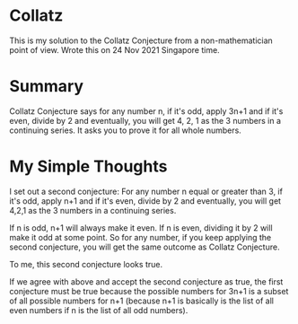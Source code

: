 # Collatz

This is my solution to the Collatz Conjecture from a non-mathematician point of view. Wrote this on 24 Nov 2021 Singapore time. 

# Summary

Collatz Conjecture says for any number n, if it's odd, apply 3n+1 and if it's even, divide by 2 and eventually, you will get 4, 2, 1 as the 3 numbers in a continuing series. It asks you to prove it for all whole numbers.

# My Simple Thoughts

I set out a second conjecture: For any number n equal or greater than 3, if it's odd, apply n+1 and if it's even, divide by 2 and eventually, you will get 4,2,1 as the 3 numbers in a continuing series.

If n is odd, n+1 will always make it even.
If n is even, dividing it by 2 will make it odd at some point.
So for any number, if you keep applying the second conjecture, you will get the same outcome as Collatz Conjecture. 

To me, this second conjecture looks true.

If we agree with above and accept the second conjecture as true, the first conjecture must be true because the possible numbers for 3n+1 is a subset of all possible numbers for n+1 (because n+1 is basically is the list of all even numbers if n is the list of all odd numbers). 
